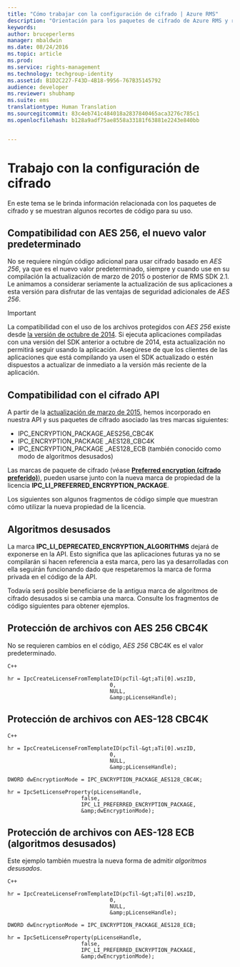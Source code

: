 ```yaml
---
title: "Cómo trabajar con la configuración de cifrado | Azure RMS"
description: "Orientación para los paquetes de cifrado de Azure RMS y recortes de código para su uso."
keywords: 
author: bruceperlerms
manager: mbaldwin
ms.date: 08/24/2016
ms.topic: article
ms.prod: 
ms.service: rights-management
ms.technology: techgroup-identity
ms.assetid: B1D2C227-F43D-4B18-9956-767B35145792
audience: developer
ms.reviewer: shubhamp
ms.suite: ems
translationtype: Human Translation
ms.sourcegitcommit: 83c4eb741c484018a2837840465aca3276c785c1
ms.openlocfilehash: b128a9adf75ae8558a33181f63881e2243e840bb


---
```


# Trabajo con la configuración de cifrado

En este tema se le brinda información relacionada con los paquetes de cifrado y se muestran algunos recortes de código para su uso.

## Compatibilidad con AES 256, el nuevo valor predeterminado

No se requiere ningún código adicional para usar cifrado basado en *AES 256*, ya que es el nuevo valor predeterminado, siempre y cuando use en su compilación la actualización de marzo de 2015 o posterior de RMS SDK 2.1. Le animamos a considerar seriamente la actualización de sus aplicaciones a esta versión para disfrutar de las ventajas de seguridad adicionales de *AES 256*.

> [!IMPORTANT]
> La compatibilidad con el uso de los archivos protegidos con *AES 256* existe desde [la versión de octubre de 2014](release-notes-rtm.md). Si ejecuta aplicaciones compiladas con una versión del SDK anterior a octubre de 2014, esta actualización no permitirá seguir usando la aplicación. Asegúrese de que los clientes de las aplicaciones que está compilando ya usen el SDK actualizado o estén dispuestos a actualizar de inmediato a la versión más reciente de la aplicación.

 
## Compatibilidad con el cifrado API

A partir de la [actualización de marzo de 2015](release-notes-rtm.md), hemos incorporado en nuestra API y sus paquetes de cifrado asociado las tres marcas siguientes:

-   IPC\_ENCRYPTION\_PACKAGE\_AES256\_CBC4K
-   IPC\_ENCRYPTION\_PACKAGE \_AES128\_CBC4K
-   IPC\_ENCRYPTION\_PACKAGE \_AES128\_ECB (también conocido como modo de algoritmos desusados)

Las marcas de paquete de cifrado (véase [**Preferred encryption (cifrado preferido)**](/rights-management/sdk/2.1/api/win/constants#msipc_preferred_encryption)), pueden usarse junto con la nueva marca de propiedad de la licencia **IPC\_LI\_PREFERRED\_ENCRYPTION\_PACKAGE**.

Los siguientes son algunos fragmentos de código simple que muestran cómo utilizar la nueva propiedad de la licencia.

## Algoritmos desusados

La marca **IPC\_LI\_DEPRECATED\_ENCRYPTION\_ALGORITHMS** dejará de exponerse en la API. Esto significa que las aplicaciones futuras ya no se compilarán si hacen referencia a esta marca, pero las ya desarrolladas con ella seguirán funcionando dado que respetaremos la marca de forma privada en el código de la API.

Todavía será posible beneficiarse de la antigua marca de algoritmos de cifrado desusados si se cambia una marca. Consulte los fragmentos de código siguientes para obtener ejemplos.

## Protección de archivos con AES 256 CBC4K

No se requieren cambios en el código, *AES 256* CBC4K es el valor predeterminado.

    C++

    hr = IpcCreateLicenseFromTemplateID(pcTil-&gt;aTi[0].wszID,
                                    0,
                                    NULL,
                                    &amp;pLicenseHandle);


## Protección de archivos con AES-128 CBC4K

    C++

    hr = IpcCreateLicenseFromTemplateID(pcTil-&gt;aTi[0].wszID,
                                    0,
                                    NULL,
                                    &amp;pLicenseHandle);

    DWORD dwEncryptionMode = IPC_ENCRYPTION_PACKAGE_AES128_CBC4K;

    hr = IpcSetLicenseProperty(pLicenseHandle,
                           false,
                           IPC_LI_PREFERRED_ENCRYPTION_PACKAGE,
                           &amp;dwEncryptionMode);


## Protección de archivos con AES-128 ECB (algoritmos desusados)

Este ejemplo también muestra la nueva forma de admitir *algoritmos desusados*.

    C++
    
    hr = IpcCreateLicenseFromTemplateID(pcTil-&gt;aTi[0].wszID,
                                    0,
                                    NULL,
                                    &amp;pLicenseHandle);

    DWORD dwEncryptionMode = IPC_ENCRYPTION_PACKAGE_AES128_ECB;

    hr = IpcSetLicenseProperty(pLicenseHandle,
                           false,
                           IPC_LI_PREFERRED_ENCRYPTION_PACKAGE,
                           &amp;dwEncryptionMode);

 

 



<!--HONumber=Sep16_HO2-->


